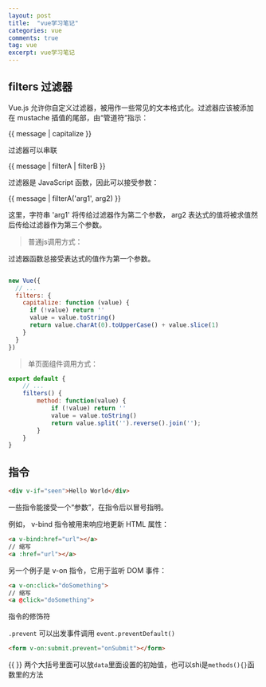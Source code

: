 ```yaml
---
layout: post
title:  "vue学习笔记"
categories: vue
comments: true
tag: vue
excerpt: vue学习笔记
---
```


## filters 过滤器
Vue.js 允许你自定义过滤器，被用作一些常见的文本格式化。过滤器应该被添加在 mustache 插值的尾部，由“管道符”指示：


<p>{{ message | capitalize }}</p>

过滤器可以串联


<p>{{ message | filterA | filterB }}</p>

过滤器是 JavaScript 函数，因此可以接受参数：


<p>{{ message | filterA('arg1', arg2) }}</p>
这里，字符串 'arg1' 将传给过滤器作为第二个参数， arg2 表达式的值将被求值然后传给过滤器作为第三个参数。



> 普通js调用方式：

过滤器函数总接受表达式的值作为第一个参数。

```js

new Vue({
  // ...
  filters: {
    capitalize: function (value) {
      if (!value) return ''
      value = value.toString()
      return value.charAt(0).toUpperCase() + value.slice(1)
    }
  }
})
```

> 单页面组件调用方式：


```js
export default {
    // ...
    filters() {
        method: function(value) {
            if (!value) return ''
            value = value.toString()
            return value.split('').reverse().join('');
        }
    }
}
```

## 指令


```html
<div v-if="seen">Hello World</div>
```

一些指令能接受一个“参数”，在指令后以冒号指明。

例如， v-bind 指令被用来响应地更新 HTML 属性：


```html
<a v-bind:href="url"></a>
// 缩写
<a :href="url"></a>
```

另一个例子是 v-on 指令，它用于监听 DOM 事件：


```html
<a v-on:click="doSomething">
// 缩写
<a @click="doSomething">
```

指令的修饰符

`.prevent` 可以出发事件调用 `event.preventDefault()`


```html
<form v-on:submit.prevent="onSubmit"></form>
```

<span>{{  }}</span>  两个大括号里面可以放`data`里面设置的初始值，也可以shi是`methods(){}`函数里的方法



